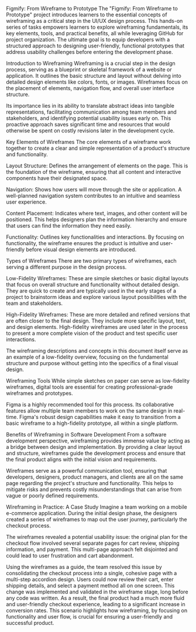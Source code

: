 Figmify: From Wireframe to Prototype
The "Figmify: From Wireframe to Prototype" project introduces learners to the essential concepts of wireframing as a critical step in the UI/UX design process. This hands-on series of tasks empowers learners to explore wireframing fundamentals, its key elements, tools, and practical benefits, all while leveraging GitHub for project organization. The ultimate goal is to equip developers with a structured approach to designing user-friendly, functional prototypes that address usability challenges before entering the development phase.

Introduction to Wireframing
Wireframing is a crucial step in the design process, serving as a blueprint or skeletal framework of a website or application. It outlines the basic structure and layout without delving into detailed design elements like colors, fonts, or images. Wireframes focus on the placement of elements, navigation flow, and overall user interface structure.

Its importance lies in its ability to translate abstract ideas into tangible representations, facilitating communication among team members and stakeholders, and identifying potential usability issues early on. This proactive approach saves significant time and resources that would otherwise be spent on costly revisions later in the development cycle.

Key Elements of Wireframes
The core elements of a wireframe work together to create a clear and simple representation of a product's structure and functionality.

Layout Structure: Defines the arrangement of elements on the page. This is the foundation of the wireframe, ensuring that all content and interactive components have their designated space.

Navigation: Shows how users will move through the site or application. A well-planned navigation system contributes to an intuitive and seamless user experience.

Content Placement: Indicates where text, images, and other content will be positioned. This helps designers plan the information hierarchy and ensure that users can find the information they need easily.

Functionality: Outlines key functionalities and interactions. By focusing on functionality, the wireframe ensures the product is intuitive and user-friendly before visual design elements are introduced.

Types of Wireframes
There are two primary types of wireframes, each serving a different purpose in the design process.

Low-Fidelity Wireframes: These are simple sketches or basic digital layouts that focus on overall structure and functionality without detailed design. They are quick to create and are typically used in the early stages of a project to brainstorm ideas and explore various layout possibilities with the team and stakeholders.

High-Fidelity Wireframes: These are more detailed and refined versions that are often closer to the final design. They include more specific layout, text, and design elements. High-fidelity wireframes are used later in the process to present a more complete vision of the product and test specific user interactions.

The wireframing descriptions and concepts in this document itself serve as an example of a low-fidelity overview, focusing on the fundamental structure and purpose without getting into the specifics of a final visual design.

Wireframing Tools
While simple sketches on paper can serve as low-fidelity wireframes, digital tools are essential for creating professional-grade wireframes and prototypes.

Figma is a highly recommended tool for this process. Its collaborative features allow multiple team members to work on the same design in real-time. Figma's robust design capabilities make it easy to transition from a basic wireframe to a high-fidelity prototype, all within a single platform.

Benefits of Wireframing in Software Development
From a software development perspective, wireframing provides immense value by acting as a bridge between design and implementation. By providing a clear layout and structure, wireframes guide the development process and ensure that the final product aligns with the initial vision and requirements.

Wireframes serve as a powerful communication tool, ensuring that developers, designers, product managers, and clients are all on the same page regarding the project's structure and functionality. This helps to mitigate risks and prevents costly misunderstandings that can arise from vague or poorly defined requirements.

Wireframing in Practice: A Case Study
Imagine a team working on a mobile e-commerce application. During the initial design phase, the designers created a series of wireframes to map out the user journey, particularly the checkout process.

The wireframes revealed a potential usability issue: the original plan for the checkout flow involved several separate pages for cart review, shipping information, and payment. This multi-page approach felt disjointed and could lead to user frustration and cart abandonment.

Using the wireframes as a guide, the team resolved this issue by consolidating the checkout process into a single, cohesive page with a multi-step accordion design. Users could now review their cart, enter shipping details, and select a payment method all on one screen. This change was implemented and validated in the wireframe stage, long before any code was written. As a result, the final product had a much more fluid and user-friendly checkout experience, leading to a significant increase in conversion rates. This scenario highlights how wireframing, by focusing on functionality and user flow, is crucial for ensuring a user-friendly and successful product.
